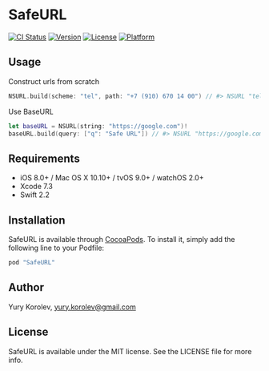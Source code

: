 # SafeURL

[![CI Status](http://img.shields.io/travis/anjlab/SafeURL.svg?style=flat)](https://travis-ci.org/anjlab/SafeURL)
[![Version](https://img.shields.io/cocoapods/v/SafeURL.svg?style=flat)](http://cocoapods.org/pods/SafeURL)
[![License](https://img.shields.io/cocoapods/l/SafeURL.svg?style=flat)](http://cocoapods.org/pods/SafeURL)
[![Platform](https://img.shields.io/cocoapods/p/SafeURL.svg?style=flat)](http://cocoapods.org/pods/SafeURL)

## Usage

Construct urls from scratch 

```swift
NSURL.build(scheme: "tel", path: "+7 (910) 670 14 00") // #> NSURL "tel:+7%20(910)%20670%2014%2000"
```

Use BaseURL
```swift
let baseURL = NSURL(string: "https://google.com")!
baseURL.build(query: ["q": "Safe URL"]) // #> NSURL "https://google.com?q=Safe%20URL"
```

## Requirements

- iOS 8.0+ / Mac OS X 10.10+ / tvOS 9.0+ / watchOS 2.0+
- Xcode 7.3
- Swift 2.2

## Installation

SafeURL is available through [CocoaPods](http://cocoapods.org). To install
it, simply add the following line to your Podfile:

```ruby
pod "SafeURL"
```

## Author

Yury Korolev, yury.korolev@gmail.com

## License

SafeURL is available under the MIT license. See the LICENSE file for more info.
